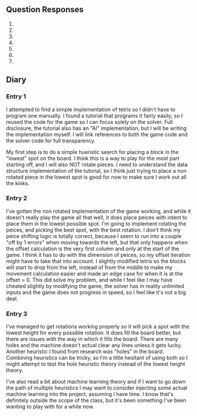 ## Question Responses
1.
2.
3.
4.
5.
6.
7.


## Diary

### Entry 1
I attempted to find a simple implementation of tetris so I didn't have to program one manually. I found a tutorial that programs it fairly easily, so I reused the code for the game so I can focus solely on the solver. Full disclosure, the tutorial also has an "AI" implementation, but I will be writing the implementation myself. I will link references to both the game code and the solver code for full transparency.

My first step is to do a simple hueristic search for placing a block in the "lowest" spot on the board. I think this is a way to play for the most part starting off, and I will also NOT rotate pieces. I need to understand the data structure implementation of the tutorial, so I think just trying to place a non rotated piece in the lowest spot is good for now to make sure I work out all the kinks.




### Entry 2
I've gotten the non rotated implementation of the game working, and while it doesn't really play the game all that well, it does place peices with intent to place them in the lowest possible spot. I'm going to implement rotating the peices, and picking the best spot, with the best rotation. I don't think my peice shifting logic is totally correct, because I seem to run into a couple "off by 1 errors" when moving towards the left, but that only happens when the offset calculation is the very first column and only at the start of the game. I think it has to do with the dimension of peices, so my offset iteration might have to take that into account. I slightly modified tetris so the blocks will start to drop from the left, instead of from the middle to make my movement calculation easier and made an edge case for when it is at the offset = 0. This did solve my problem, and while I feel like I may have cheated slightly by modifying the game, the solver has in reality unlimited inputs and the game does not progress in speed, so I feel like it's not a big deal.

### Entry 3
I've managed to get rotations working properly so it will pick a spot with the lowest height for every possible rotation. It does fill the board better, but there are issues with the way in which it fills the board. There are many holes and the machine doesn't actual clear any lines unless it gets lucky. Another heuristic I found from research was "holes" in the board. Combining heuristics can be tricky, so I'm a little hesitant of using both so I might attempt to test the hole heuristic theory instead of the lowest height theory. 

I've also read a bit about machine learning theory and if I want to go down the path of multiple heuristics I may want to consider injecting some actual machine learning into the project, assuming I have time. I know that's definitely outside the scope of the class, but it's been something I've been wanting to play with for a while now. 